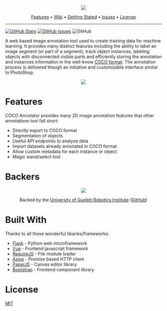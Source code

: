 <p align="center"><img src="https://i.imgur.com/AA7IdbQ.png"></p>

<p align="center">
  <a href="#features">Features</a> •
  <a href="https://github.com/jsbroks/coco-annotator/wiki">Wiki</a> •
  <a href="https://github.com/jsbroks/coco-annotator/wiki/Getting-Started">Getting Stated</a> •
  <a href="https://github.com/jsbroks/coco-annotator/issues">Issues</a> •
  <a href="#license">License</a>
</p>


---


[![GitHub Stars](https://img.shields.io/github/stars/jsbroks/coco-annotator.svg)](https://github.com/jsbroks/coco-annotator/stargazers) [![GitHub Issues](https://img.shields.io/github/issues/jsbroks/coco-annotator.svg)](https://github.com/jsbroks/coco-annotator/issues) 
![GitHub](https://img.shields.io/github/license/mashape/apistatus.svg)


A web based image annotation tool used to create training data for machine learning. It provides many distinct features
including the ability to label an image segment (or part of a segment), track object instances, labeling objects with
disconnected visible parts and efficiently storing the annotation and instances information in the well-know [COCO
format](http://cocodataset.org/#format-data). The annotation process is delivered though an initiative and customizable interface similar to PhotoShop.

<p align="center"><img src="https://i.imgur.com/m4RmjCp.gif"></p>

# Features

COCO Annotator provides many 2D image annotation features that other annotations tool fall short:
 - Directly export to COCO format
 - Segmentation of objects
 - Useful API endpoints to analyze data
 - Import datasets already annotated in COCO format
 - Allow custom metadata for each instance or object
 - Magic wand/select tool

# Backers

<p align="center"><a href="http://robotics.uoguelph.ca/"><img src="http://robotics.uoguelph.ca/images/banner.jpg"></p></a>
<p  align="center">Backed by the <a href="http://robotics.uoguelph.ca/">University of Guelph Robotics Institute</a> (<a href="https://github.com/uoguelph-ri">GitHub</a>)</p>

# Built With

Thanks to all these wonderful libaries/frameworks:
 - [Flask](http://flask.pocoo.org/) - Python web microframework
 - [Vue](https://vuejs.org/) - Frontend javascript framework
 - [RequireJS](https://requirejs.org/) - File module loader
 - [Axios](https://github.com/axios/axios) - Promise based HTTP client
 - [PaperJS](http://paperjs.org/) - Canvas editor library
 - [Bootstrap](https://getbootstrap.com/) - Frontend component library

# License
[MIT](https://tldrlegal.com/license/mit-license)
